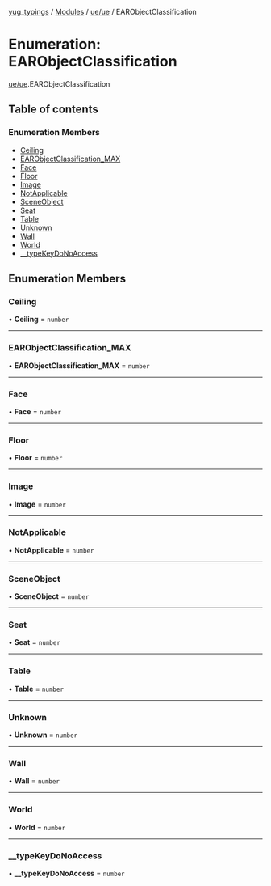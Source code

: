 [yug_typings](../README.md) / [Modules](../modules.md) / [ue/ue](../modules/ue_ue.md) / EARObjectClassification

# Enumeration: EARObjectClassification

[ue/ue](../modules/ue_ue.md).EARObjectClassification

## Table of contents

### Enumeration Members

- [Ceiling](ue_ue.EARObjectClassification.md#ceiling)
- [EARObjectClassification\_MAX](ue_ue.EARObjectClassification.md#earobjectclassification_max)
- [Face](ue_ue.EARObjectClassification.md#face)
- [Floor](ue_ue.EARObjectClassification.md#floor)
- [Image](ue_ue.EARObjectClassification.md#image)
- [NotApplicable](ue_ue.EARObjectClassification.md#notapplicable)
- [SceneObject](ue_ue.EARObjectClassification.md#sceneobject)
- [Seat](ue_ue.EARObjectClassification.md#seat)
- [Table](ue_ue.EARObjectClassification.md#table)
- [Unknown](ue_ue.EARObjectClassification.md#unknown)
- [Wall](ue_ue.EARObjectClassification.md#wall)
- [World](ue_ue.EARObjectClassification.md#world)
- [\_\_typeKeyDoNoAccess](ue_ue.EARObjectClassification.md#__typekeydonoaccess)

## Enumeration Members

### Ceiling

• **Ceiling** = `number`

___

### EARObjectClassification\_MAX

• **EARObjectClassification\_MAX** = `number`

___

### Face

• **Face** = `number`

___

### Floor

• **Floor** = `number`

___

### Image

• **Image** = `number`

___

### NotApplicable

• **NotApplicable** = `number`

___

### SceneObject

• **SceneObject** = `number`

___

### Seat

• **Seat** = `number`

___

### Table

• **Table** = `number`

___

### Unknown

• **Unknown** = `number`

___

### Wall

• **Wall** = `number`

___

### World

• **World** = `number`

___

### \_\_typeKeyDoNoAccess

• **\_\_typeKeyDoNoAccess** = `number`
